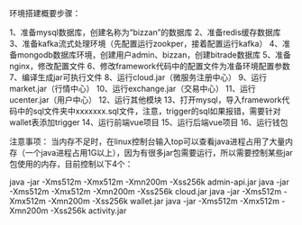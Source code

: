 环境搭建概要步骤：

1、准备mysql数据库，创建名称为“bizzan”的数据库
2、准备redis缓存数据库
3、准备kafka流式处理环境（先配置运行zookper，接着配置运行kafka）
4、准备mongodb数据库环境，创建用户admin、bizzan，创建bitrade数据库
5、准备nginx，修改配置文件
6、修改framework代码中的配置文件为准备环境配置参数
7、编译生成jar可执行文件
8、运行cloud.jar（微服务注册中心）
9、运行market.jar（行情中心）
10、运行exchange.jar（交易中心）
11、运行ucenter.jar（用户中心）
12、运行其他模块
13、打开mysql，导入framework代码中的sql文件夹中xxxxxxx.sql文件，注意，trigger的sql如果报错，需要针对wallet表添加trigger
14、运行前端vue项目
15、运行后端vue项目
16、运行钱包


注意事项：
当内存不足时，在linux控制台输入top可以查看java进程占用了大量内存（一个java进程占用1G以上），因为有很多jar包需要运行，所以需要控制某些jar包使用的内存，目前控制以下4个：

java -jar -Xms512m -Xmx512m -Xmn200m -Xss256k  admin-api.jar
java -jar -Xms512m -Xmx512m -Xmn200m -Xss256k  cloud.jar
java -jar -Xms512m -Xmx512m -Xmn200m -Xss256k  wallet.jar
java -jar -Xms512m -Xmx512m -Xmn200m -Xss256k  activity.jar